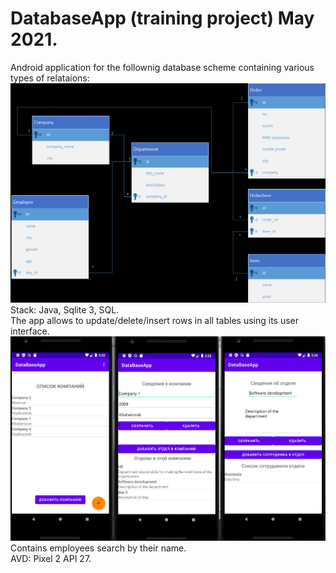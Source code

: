 # DatabaseApp (training project) May 2021.
 Android application for the follownig database scheme containing various types of relataions:<br>
![Иллюстрация к проекту](https://github.com/aANAESTHESIAa/DatabaseApp/raw/main/dbscheme.png)<br>
Stack: Java, Sqlite 3, SQL.<br>
The app allows to update/delete/insert rows in all tables using its user interface.<br>
![Иллюстрация к проекту](https://github.com/aANAESTHESIAa/DatabaseApp/raw/main/ui.png)<br>
Contains employees search by their name.<br>
AVD: Pixel 2 API 27.
